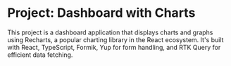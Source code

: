 # Project: Dashboard with Charts

This project is a dashboard application that displays charts and graphs using Recharts, a popular charting library in the React ecosystem. It's built with React, TypeScript, Formik, Yup for form handling, and RTK Query for efficient data fetching.

